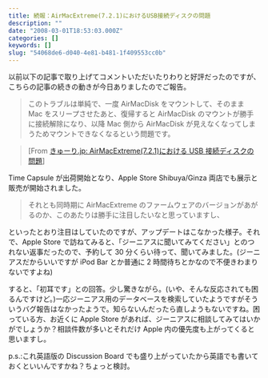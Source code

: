 ```yaml
---
title: 続報：AirMacExtreme(7.2.1)におけるUSB接続ディスクの問題
description: ""
date: "2008-03-01T18:53:03.000Z"
categories: []
keywords: []
slug: "54068de6-d040-4e81-b481-1f409553cc0b"
---
```


以前以下の記事で取り上げてコメントいただいたりわりと好評だったのですが、こちらの記事の続きの動きが今日ありましたのでご報告。

> このトラブルは単純で、一度 AirMacDisk をマウントして、そのまま Mac をスリープさせたあと、復帰すると AirMacDisk のマウントが勝手に接続解除になり、以降 Mac 側から AirMacDisk が見えなくなってしまうためマウントできなくなるという問題です。

> \[From [きゅーり.jp: AirMacExtreme(7.2.1)における USB 接続ディスクの問題](http://blog.qli.jp/2008/01/airmacextreme72.html)\]

Time Capsule が出荷開始となり、Apple Store Shibuya/Ginza 両店でも展示と販売が開始されました。

> それとも同時期に AirMacExtreme のファームウェアのバージョンがあがるのか、このあたりは勝手に注目したいなと思っていますし、

といったとおり注目はしていたのですが、アップデートはこなかった様子。それで、Apple Store で訪ねてみると、「ジーニアスに聞いてみてください」とのつれない返事だったので、予約して 30 分くらい待って、聞いてみました。(ジーニアスだからいいですが iPod Bar とか普通に 2 時間待ちとかなので不便きわまりないですよね)

すると、「初耳です」との回答。少し驚きながら。(いや、そんな反応されても困るんですけど。)一応ジーニアス用のデータベースを検索していたようですがそういうバグ報告はなかったようで。知らないんだったら直しようもないですね。困っている方、お近くに Apple Store があれば、ジーニアスに相談してみてはいかがでしょうか？相談件数が多いとそれだけ Apple 内の優先度も上がってくると思いますし。

p.s.:これ英語版の Discussion Board でも盛り上がっていたから英語でも書いておくといいんですかね？ちょっと検討。
